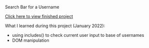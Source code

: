 Search Bar for a Username

[Click here to view finished project](https://j-pohl.github.io/search-bar-username/)

What I learned during this project (January 2022):
- using includes() to check current user input to base of usernames
- DOM manipulation
